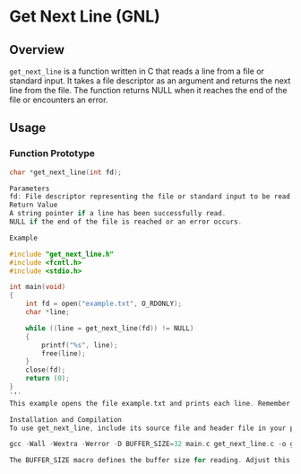 # Get Next Line (GNL)

## Overview
`get_next_line` is a function written in C that reads a line from a file or standard input. It takes a file descriptor as an argument and returns the next line from the file. The function returns NULL when it reaches the end of the file or encounters an error.

## Usage

### Function Prototype
```c
char *get_next_line(int fd);

Parameters
fd: File descriptor representing the file or standard input to be read.
Return Value
A string pointer if a line has been successfully read.
NULL if the end of the file is reached or an error occurs.

Example

#include "get_next_line.h"
#include <fcntl.h>
#include <stdio.h>

int main(void)
{
    int fd = open("example.txt", O_RDONLY);
    char *line;

    while ((line = get_next_line(fd)) != NULL)
    {
        printf("%s", line);
        free(line);
    }
    close(fd);
    return (0);
}
'''
This example opens the file example.txt and prints each line. Remember to free the memory after printing each line.

Installation and Compilation
To use get_next_line, include its source file and header file in your project. Compile the source file along with your main program.

gcc -Wall -Wextra -Werror -D BUFFER_SIZE=32 main.c get_next_line.c -o gnl

The BUFFER_SIZE macro defines the buffer size for reading. Adjust this value to optimize performance.